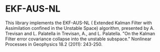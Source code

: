 # EKF-AUS-NL
This library implements the EKF-AUS-NL ( Extended Kalman Filter with Assimilation confined in the Unstable Space) algorithm, presented by A. Trevisan and L. Palatella in  Trevisan, A., and L. Palatella. "On the Kalman Filter error covariance collapse into the unstable subspace." Nonlinear Processes in Geophysics 18.2 (2011): 243-250.  
